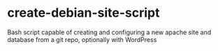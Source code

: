 create-debian-site-script
=========================

Bash script capable of creating and configuring a new apache site and database from a git repo, optionally with WordPress